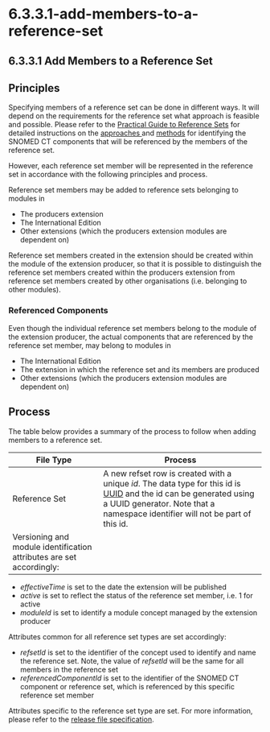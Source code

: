 # 6.3.3.1-add-members-to-a-reference-set

## 6.3.3.1 Add Members to a Reference Set

## Principles

Specifying members of a reference set can be done in different ways. It will depend on the requirements for the reference set what approach is feasible and possible. Please refer to the [Practical Guide to Reference Sets](http://snomed.org/rfspg) for detailed instructions on the [approaches ](https://github.com/IHTSDO/snomedct-refset-guide/blob/main/6%20reference-set-development/6.3%20development/6.3.3%20authoring-reference-set-members/6.3.4-Development-Approaches_35985747.html)and [methods](https://github.com/IHTSDO/snomedct-refset-guide/blob/main/6%20reference-set-development/6.3%20development/6.3.3%20authoring-reference-set-members/6.3.5-Development-Methods_35985743.html) for identifying the SNOMED CT components that will be referenced by the members of the reference set.

However, each reference set member will be represented in the reference set in accordance with the following principles and process.

Reference set members may be added to reference sets belonging to modules in

* The producers extension
* The International Edition
* Other extensions (which the producers extension modules are dependent on)

Reference set members created in the extension should be created within the module of the extension producer, so that it is possible to distinguish the reference set members created within the producers extension from reference set members created by other organisations (i.e. belonging to other modules).

### Referenced Components

Even though the individual reference set members belong to the module of the extension producer, the actual components that are referenced by the reference set member, may belong to modules in

* The International Edition
* The extension in which the reference set and its members are produced
* Other extensions (which the producers extension modules are dependent on)

## Process

The table below provides a summary of the process to follow when adding members to a reference set.

| File Type                                                            | Process                                                                                                                                                                                                                                                                         |
| -------------------------------------------------------------------- | ------------------------------------------------------------------------------------------------------------------------------------------------------------------------------------------------------------------------------------------------------------------------------- |
| Reference Set                                                        | A new refset row is created with a unique _id_. The data type for this id is [UUID](https://confluence.ihtsdotools.org/pages/viewpage.action?pageId=28739323) and the id can be generated using a UUID generator. Note that a namespace identifier will not be part of this id. |
| Versioning and module identification attributes are set accordingly: |                                                                                                                                                                                                                                                                                 |

* _effectiveTime_ is set to the date the extension will be published
* _active_ is set to reflect the status of the reference set member, i.e. 1 for active
* _moduleId_ is set to identify a module concept managed by the extension producer

Attributes common for all reference set types are set accordingly:

* _refsetId_ is set to the identifier of the concept used to identify and name the reference set. Note, the value of _refsetId_ will be the same for all members in the reference set
* _referencedComponentId_ is set to the identifier of the SNOMED CT component or reference set, which is referenced by this specific reference set member

Attributes specific to the reference set type are set. For more information, please refer to the [release file specification](https://confluence.ihtsdotools.org/display/DOCRELFMT/4.2.+Reference+Set+Types).
